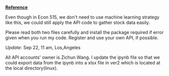 
[**Reference**](https://blog.quantinsti.com/random-forest-algorithm-in-python/)

Even though in Econ 515, we don't need to use machine learning strategy like this, we could still apply the API code 
to gather stock data easily.

Please read both  two files carefully and install the package required if error given when you run my code.
 Register and use your own API, if possible.
 
 *Update*: Sep 22, 11 am, Los,Angeles
 
 All API accounts' owner is Zichun Wang.
 I update the ipynb file so that we could export data from the ipynb into a xlsx file in ver2 which is located at the local directory(linux).
 
 
 
 
